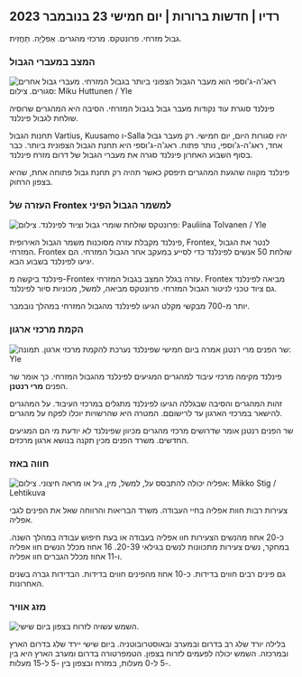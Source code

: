 ## רדיו \| חדשות ברורות \| יום חמישי 23 בנובמבר 2023

גבול מזרחי. פרונטקס. מרכזי מהגרים. אַפלָיָה. תַחֲזִית.

### המצב במעברי הגבול

![ראג'ה-ג'וספי הוא מעבר הגבול הצפוני ביותר בגבול המזרחי. מעברי גבול אחרים סגורים. צילום: Miku Huttunen / Yle](https://images.cdn.yle.fi/image/upload/c_crop,h_3216,w_5712,x_0,y_421/ar_1.7777777777777777,c_fill,g_faces,h_1270,0d_670,0d_671,q_auto:eco/f_auto/fl_lossy/v1700751077/39-1205645655f665a86285)

פינלנד סוגרת עוד נקודות מעבר גבול בגבול המזרחי. הסיבה היא המהגרים שרוסיה שולחת לגבול פינלנד.

תחנות הגבול Vartius, Kuusamo ו-Salla יהיו סגורות היום, יום חמישי. רק מעבר גבול אחד, ראג'ה-ג'וספי, נותר פתוח. ראג'ה-ג'וספי היא תחנת הגבול הצפונית ביותר. כבר בסוף השבוע האחרון פינלנד סגרה את מעברי הגבול של דרום מזרח פינלנד.

פינלנד מקווה שהגעת המהגרים תיפסק כאשר תהיה רק תחנת גבול פתוחה אחת, שהיא בצפון הרחוק.

### העזרה של Frontex למשמר הגבול הפיני

![פרונטקס שולחת שומרי גבול וציוד לפינלנד. צילום: Pauliina Tolvanen / Yle](https://images.cdn.yle.fi/image/upload/c_crop,h_1080,w_1919,x_0,y_0/ar_1.7777777777777777,c_fill,g_faces,h_6275,0_1919,h_6270,wq_auto:eco/f_auto/fl_lossy/v1663055873/39-100697563203716d9ecd)

פינלנד מקבלת עזרה מסוכנות משמר הגבול האירופית, Frontex, לנטר את הגבול המזרחי. Frontex שולחת 50 אנשים לפינלנד כדי לסייע במעקב אחר הגבול המזרחי. הם יגיעו לפינלנד בשבוע הבא.

פינלנד ביקשה מ-Frontex עזרה בגלל המצב בגבול המזרחי. Frontex מביאה לפינלנד גם ציוד טכני לניטור הגבול המזרחי. פרונטקס מביאה, למשל, מכוניות סיור לפינלנד.

יותר מ-700 מבקשי מקלט הגיעו לפינלנד מהגבול המזרחי במהלך נובמבר.

### הקמת מרכזי ארגון

![שר הפנים מרי רנטנן אמרה ביום חמישי שפינלנד נערכת להקמת מרכזי ארגון. תמונה: Yle](https://images.cdn.yle.fi/image/upload/c_crop,h_1080,w_1919,x_0,y_0/ar_1.77777777777777777,c_fill,g_faces,h_675,w_1200:ep/q/d/f_auto/fl_lossy/v1700721586/39-1205201655eed1e81849)

פינלנד מקימה מרכזי עיבוד למהגרים המגיעים לפינלנד מהגבול המזרחי. כך אומר שר הפנים **מרי רנטנן**.

זהות המהגרים והסיבה שבגללה הגיעו לפינלנד מתגלים במרכזי העיבוד. על המהגרים להישאר במרכזי הארגון עד לרישוםם. המטרה היא שהרשויות יוכלו לפקח על מהגרים.

שר הפנים רנטנן אומר שדרושים מרכזי מהגרים מכיוון שפינלנד לא יודעת מי הם המגיעים החדשים. משרד הפנים מכין תקנה בנושא ארגון מרכזים.

### חווה באזז

![אפליה יכולה להתבסס על, למשל, מין, גיל או מראה חיצוני. צילום: Mikko Stig / Lehtikuva](https://images.cdn.yle.fi/image/upload/c_crop,h_2394,w_4256,x_0,y_110/ar_1.77777777777777777,c_fill,g_faces,h_1700,h_p_00,h_1270.q_auto:eco/f_auto/fl_lossy/v1700718446/39-1205193655ee719688c7)

צעירות רבות חוות אפליה בחיי העבודה. משרד הבריאות והרווחה שאל את הפינים לגבי אפליה.

כ-20 אחוז מהנשים הצעירות חוו אפליה בעבודה או בעת חיפוש עבודה במהלך השנה. במחקר, נשים צעירות מתכוונות לנשים בגילאי 20-39. 16 אחוז מכלל הנשים חוו אפליה ו-11 אחוז מכלל הגברים חוו אפליה.

גם פינים רבים חווים בדידות. כ-10 אחוז מהפינים חווים בדידות. הבדידות גברה בשנים האחרונות.

### מזג אוויר

![השמש עשויה לזרוח בצפון ביום שישי.](https://images.cdn.yle.fi/image/upload/c_crop,h_1080,w_1919,x_0,y_0/ar_1.77777777777777777,c_fill,g_faces,h_67w_1200/dpr_1.0/q_auto:eco/f_auto/fl_lossy/v1700752778/39-1205671655f6d69ed984)

בלילה יורד שלג רב בדרום ובמערב ובאוסטרובוטניה. ביום שישי יירד שלג בדרום הארץ ובמרכזה. השמש יכולה לפעמים לזרוח בצפון. הטמפרטורה בדרום ומערב הארץ היא בין -5 ל-0 מעלות, במזרח ובצפון בין -5 ל-15 מעלות.